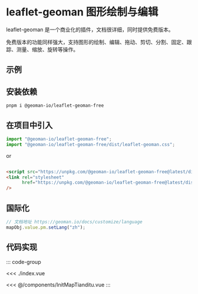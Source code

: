 <script setup>
import { defineClientComponent } from 'vitepress'
const ClientDemo = defineClientComponent(() => import('./index.vue'))
</script>

# leaflet-geoman 图形绘制与编辑

leaflet-geoman 是一个商业化的插件，文档很详细，同时提供免费版本。

免费版本的功能同样强大，支持图形的绘制、编辑、拖动、剪切、分割、固定、跟踪、测量、缩放、旋转等操作。

## 示例

<ClientDemo></ClientDemo>

## 安装依赖

```shell
pnpm i @geoman-io/leaflet-geoman-free
```

## 在项目中引入

```js
import "@geoman-io/leaflet-geoman-free";
import "@geoman-io/leaflet-geoman-free/dist/leaflet-geoman.css";
```

or

```html

<script src="https://unpkg.com/@geoman-io/leaflet-geoman-free@latest/dist/leaflet-geoman.min.js"></script>
<link rel="stylesheet"
      href="https://unpkg.com/@geoman-io/leaflet-geoman-free@latest/dist/leaflet-geoman.css"
/>
```

## 国际化

```js
// 文档地址 https://geoman.io/docs/customize/language
mapObj.value.pm.setLang("zh");
```

## 代码实现

::: code-group

<<< ./index.vue

<<< @/components/InitMapTianditu.vue
:::
